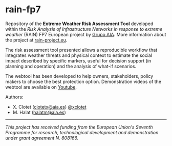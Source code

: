 # rain-fp7

Repository of the **Extreme Weather Risk Assessment Tool** developed within the *Risk Analysis of Infrastructure Networks in response to extreme weather* (RAIN) FP7 European project by [Grupo AIA](http://aia.es/). More information about the project at [rain-project.eu](http://rain-project.eu/).

The risk assessment tool presented allows a reproducible workflow that integrates weather threats and physical context to estimate the social impact described by specific markers, useful for decision support (in planning and operation) and the analysis of what-if scenarios.

The webtool has been developed to help owners, stakeholders, policy makers to choose the best protection option. Demonstration videos of the webtool are available on [Youtube](https://youtu.be/gM6Ugu0Fjo8?list=PLPBl6rsXvRsCxbg-QMYoYsAdlrya92joZ).

Authors: 

* X. Clotet (clotetx@aia.es) [\@xclotet](https://github.com/xclotet)
* M. Halat  (halatm@aia.es)

----------
*This project has received funding from the European Union's Seventh Programme for research, technological development and demonstration under grant agreement N. 608166.*